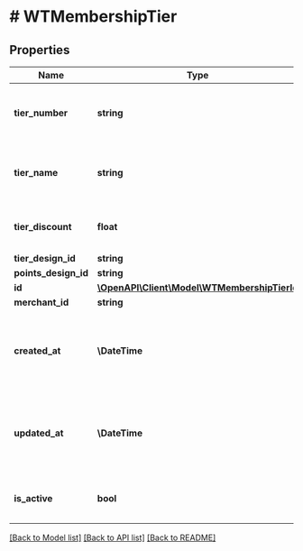 # # WTMembershipTier

## Properties

Name | Type | Description | Notes
------------ | ------------- | ------------- | -------------
**tier_number** | **string** | The tier number as defined by the merchant |
**tier_name** | **string** | The tier name as defined by the merchant |
**tier_discount** | **float** | The provided discount as percentage |
**tier_design_id** | **string** |  |
**points_design_id** | **string** |  |
**id** | [**\OpenAPI\Client\Model\WTMembershipTierId**](WTMembershipTierId.md) |  |
**merchant_id** | **string** |  |
**created_at** | **\DateTime** | The timestamp of when this resource was created |
**updated_at** | **\DateTime** | The timestamp of when this resource was updated |
**is_active** | **bool** | Denotes if this resource is active |

[[Back to Model list]](../../README.md#models) [[Back to API list]](../../README.md#endpoints) [[Back to README]](../../README.md)
